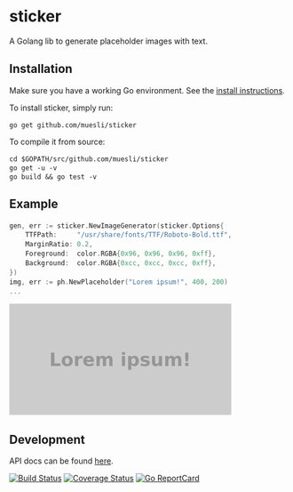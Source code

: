 sticker
=======

A Golang lib to generate placeholder images with text.

## Installation

Make sure you have a working Go environment. See the [install instructions](http://golang.org/doc/install.html).

To install sticker, simply run:

    go get github.com/muesli/sticker

To compile it from source:

    cd $GOPATH/src/github.com/muesli/sticker
    go get -u -v
    go build && go test -v

## Example
```go
gen, err := sticker.NewImageGenerator(sticker.Options{
    TTFPath:     "/usr/share/fonts/TTF/Roboto-Bold.ttf",
    MarginRatio: 0.2,
    Foreground:  color.RGBA{0x96, 0x96, 0x96, 0xff},
    Background:  color.RGBA{0xcc, 0xcc, 0xcc, 0xff},
})
img, err := ph.NewPlaceholder("Lorem ipsum!", 400, 200)
...
```

![example placeholder](example/lorem.png)

## Development

API docs can be found [here](http://godoc.org/github.com/muesli/sticker).

[![Build Status](https://secure.travis-ci.org/muesli/sticker.png)](http://travis-ci.org/muesli/sticker)
[![Coverage Status](https://coveralls.io/repos/github/muesli/sticker/badge.svg?branch=master)](https://coveralls.io/github/muesli/sticker?branch=master)
[![Go ReportCard](http://goreportcard.com/badge/muesli/sticker)](http://goreportcard.com/report/muesli/sticker)
